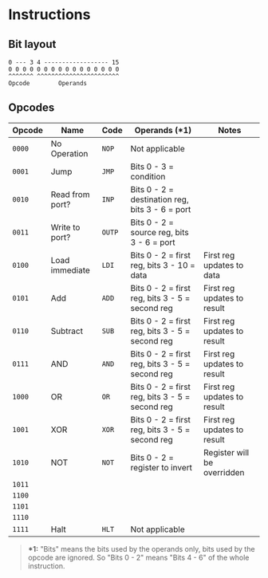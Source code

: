 # Instructions

## Bit layout

```
0 --- 3 4 ------------------ 15
0 0 0 0 0 0 0 0 0 0 0 0 0 0 0 0
^^^^^^^ ^^^^^^^^^^^^^^^^^^^^^^^
Opcode        Operands
```

## Opcodes

| Opcode | Name                 | Code   | Operands (**\*1**)                              | Notes                       |
| ------ | -------------------- | ------ | ----------------------------------------------- | --------------------------- |
| `0000` | No Operation         | `NOP`  | Not applicable                                  |                             |
| `0001` | Jump                 | `JMP`  | Bits 0 - 3 = condition                          |                             |
| `0010` | Read from port?      | `INP`  | Bits 0 - 2 = destination reg, bits 3 - 6 = port |                             |
| `0011` | Write to port?       | `OUTP` | Bits 0 - 2 = source reg, bits 3 - 6 = port      |                             |
| `0100` | Load immediate       | `LDI`  | Bits 0 - 2 = first reg, bits 3 - 10 = data      | First reg updates to data   |
| `0101` | Add                  | `ADD`  | Bits 0 - 2 = first reg, bits 3 - 5 = second reg | First reg updates to result |
| `0110` | Subtract             | `SUB`  | Bits 0 - 2 = first reg, bits 3 - 5 = second reg | First reg updates to result |
| `0111` | AND                  | `AND`  | Bits 0 - 2 = first reg, bits 3 - 5 = second reg | First reg updates to result |
| `1000` | OR                   | `OR`   | Bits 0 - 2 = first reg, bits 3 - 5 = second reg | First reg updates to result |
| `1001` | XOR                  | `XOR`  | Bits 0 - 2 = first reg, bits 3 - 5 = second reg | First reg updates to result |
| `1010` | NOT                  | `NOT`  | Bits 0 - 2 = register to invert                 | Register will be overridden |
| `1011` |
| `1100` |
| `1101` |
| `1110` |
| `1111` | Halt                 | `HLT`  | Not applicable                                  |                             |

> **\*1:** "Bits" means the bits used by the operands only, bits used by the opcode are ignored.
> So "Bits 0 - 2" means "Bits 4 - 6" of the whole instruction.